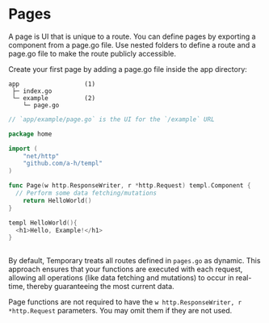 # Pages

A page is UI that is unique to a route. You can define pages by exporting a component from a page.go file. Use nested folders to define a route and a page.go file to make the route publicly accessible.

Create your first page by adding a page.go file inside the app directory:

```
app                  (1)
 ├─ index.go       
 └─ example          (2)
    └─ page.go  
```

```go
// `app/example/page.go` is the UI for the `/example` URL

package home

import (
	"net/http"
	"github.com/a-h/templ"
)

func Page(w http.ResponseWriter, r *http.Request) templ.Component {
  // Perform some data fetching/mutations
	return HelloWorld()
}

templ HelloWorld(){
  <h1>Hello, Example!</h1>
}
    
```

By default, Temporary treats all routes defined in `pages.go` as dynamic. This approach ensures that your functions are executed with each request, allowing all operations (like data fetching and mutations) to occur in real-time, thereby guaranteeing the most current data.

Page functions are not required to have the `w http.ResponseWriter, r *http.Request` parameters. You may omit them if they are not used.
